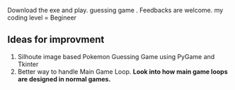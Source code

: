 Download the exe and play.
guessing game .
Feedbacks are welcome.
my coding level = Begineer

## Ideas for improvment

1. Silhoute image based Pokemon Guessing Game using PyGame and Tkinter 
2. Better way to handle Main Game Loop. **Look into how main game loops are designed in normal games.**

